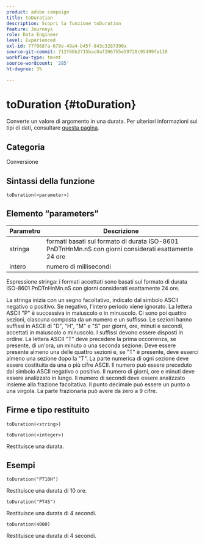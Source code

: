 ```yaml
---
product: adobe campaign
title: toDuration
description: Scopri la funzione toDuration
feature: Journeys
role: Data Engineer
level: Experienced
exl-id: 77f068fa-678e-49a4-b45f-843c3287390a
source-git-commit: 712f66b2715bac0af206755e59728c95499fa110
workflow-type: tm+mt
source-wordcount: '285'
ht-degree: 3%

---
```


# toDuration {#toDuration}

Converte un valore di argomento in una durata. Per ulteriori informazioni sui tipi di dati, consultare [questa pagina](../expression/data-types.md).

## Categoria

Conversione

## Sintassi della funzione

`toDuration(<parameter>)`

## Elemento “parameters”

| Parametro | Descrizione |
|--- |--- |
| stringa | formati basati sul formato di durata ISO-8601 PnDTnHnMn.nS con giorni considerati esattamente 24 ore |
| intero | numero di millisecondi |

Espressione stringa: i formati accettati sono basati sul formato di durata ISO-8601 PnDTnHnMn.nS con giorni considerati esattamente 24 ore.

La stringa inizia con un segno facoltativo, indicato dal simbolo ASCII negativo o positivo. Se negativo, l&#39;intero periodo viene ignorato. La lettera ASCII &quot;P&quot; è successiva in maiuscolo o in minuscolo. Ci sono poi quattro sezioni, ciascuna composta da un numero e un suffisso. Le sezioni hanno suffissi in ASCII di &quot;D&quot;, &quot;H&quot;, &quot;M&quot; e &quot;S&quot; per giorni, ore, minuti e secondi, accettati in maiuscolo o minuscolo. I suffissi devono essere disposti in ordine. La lettera ASCII &quot;T&quot; deve precedere la prima occorrenza, se presente, di un&#39;ora, un minuto o una seconda sezione. Deve essere presente almeno una delle quattro sezioni e, se &quot;T&quot; è presente, deve esserci almeno una sezione dopo la &quot;T&quot;. La parte numerica di ogni sezione deve essere costituita da una o più cifre ASCII. Il numero può essere preceduto dal simbolo ASCII negativo o positivo. Il numero di giorni, ore e minuti deve essere analizzato in lungo. Il numero di secondi deve essere analizzato insieme alla frazione facoltativa. Il punto decimale può essere un punto o una virgola. La parte frazionaria può avere da zero a 9 cifre.

## Firme e tipo restituito

`toDuration(<string>)`

`toDuration(<integer>)`

Restituisce una durata.

## Esempi

`toDuration("PT10H")`

Restituisce una durata di 10 ore.

`toDuration("PT4S")`

Restituisce una durata di 4 secondi.

`toDuration(4000)`

Restituisce una durata di 4 secondi.
